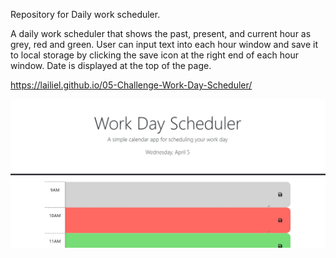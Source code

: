 Repository for Daily work scheduler.

A daily work scheduler that shows the past, present, and current hour as grey, red and green. User can input text into each hour window and save it to local storage by clicking the save icon at the right end of each hour window. Date is displayed at the top of the page.


https://lailiel.github.io/05-Challenge-Work-Day-Scheduler/


![alt text](./Assets/Screenshot.jpg)
